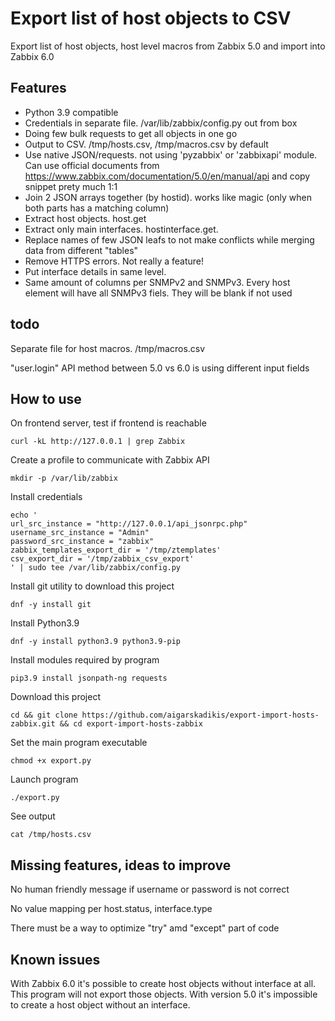 # Export list of host objects to CSV

Export list of host objects, host level macros from Zabbix 5.0 and import into Zabbix 6.0

## Features

* Python 3.9 compatible
* Credentials in separate file. /var/lib/zabbix/config.py out from box
* Doing few bulk requests to get all objects in one go
* Output to CSV. /tmp/hosts.csv, /tmp/macros.csv by default
* Use native JSON/requests. not using 'pyzabbix' or 'zabbixapi' module. Can use official documents from https://www.zabbix.com/documentation/5.0/en/manual/api and copy snippet prety much 1:1
* Join 2 JSON arrays together (by hostid). works like magic (only when both parts has a matching column)
* Extract host objects. host.get
* Extract only main interfaces. hostinterface.get.
* Replace names of few JSON leafs to not make conflicts while merging data from different "tables"
* Remove HTTPS errors. Not really a feature!
* Put interface details in same level.
* Same amount of columns per SNMPv2 and SNMPv3. Every host element will have all SNMPv3 fiels. They will be blank if not used

## todo

Separate file for host macros. /tmp/macros.csv

"user.login" API method between 5.0 vs 6.0 is using different input fields


## How to use

On frontend server, test if frontend is reachable
```
curl -kL http://127.0.0.1 | grep Zabbix
```

Create a profile to communicate with Zabbix API
```
mkdir -p /var/lib/zabbix
```

Install credentials
```
echo '
url_src_instance = "http://127.0.0.1/api_jsonrpc.php"
username_src_instance = "Admin"
password_src_instance = "zabbix"
zabbix_templates_export_dir = '/tmp/ztemplates'
csv_export_dir = '/tmp/zabbix_csv_export'
' | sudo tee /var/lib/zabbix/config.py
```

Install git utility to download this project
```
dnf -y install git
```

Install Python3.9
```
dnf -y install python3.9 python3.9-pip
```

Install modules required by program
```
pip3.9 install jsonpath-ng requests
```

Download this project
```
cd && git clone https://github.com/aigarskadikis/export-import-hosts-zabbix.git && cd export-import-hosts-zabbix
```

Set the main program executable
```
chmod +x export.py
```

Launch program
```
./export.py
```

See output
```
cat /tmp/hosts.csv
```

## Missing features, ideas to improve

No human friendly message if username or password is not correct

No value mapping per host.status, interface.type

There must be a way to optimize "try" amd "except" part of code


## Known issues

With Zabbix 6.0 it's possible to create host objects without interface at all. This program will not export those objects. With version 5.0 it's impossible to create a host object without an interface.

